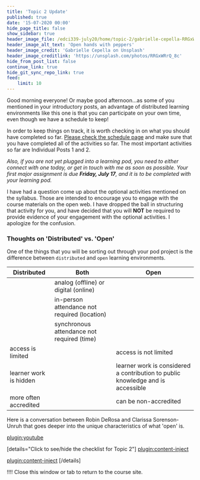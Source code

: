 ```yaml
---
title: 'Topic 2 Update'
published: true
date: '15-07-2020 00:00'
hide_page_title: false
show_sidebar: true
header_image_file: /edci339-july20/home/topic-2/gabrielle-cepella-RRGxWRrQ_8c-unsplash.jpg
header_image_alt_text: 'Open hands with peppers'
header_image_credit: 'Gabrielle Cepella on Unsplash'
header_image_creditlink: 'https://unsplash.com/photos/RRGxWRrQ_8c'
hide_from_post_list: false
continue_link: true
hide_git_sync_repo_link: true
feed:
    limit: 10
---
```


Good morning everyone! Or maybe good afternoon...as some of you mentioned in your introductory posts, an advantage of distributed learning environments like this one is that you can participate on your own time, even though we have a schedule to keep!

In order to keep things on track, it is worth checking in on what you should have completed so far. [Please check the schedule page](https://teaching.madland.ca/edci339-july20/schedule) and make sure that you have completed all of the activities so far. The most important activities so far are Individual Posts 1 and 2.

*Also, if you are not yet plugged into a learning pod, you need to either connect with one today, or get in touch with me as soon as possible. Your first major assignment is due **Friday, July 17**, and it is to be completed with your learning pod.*

I have had a question come up about the optional activities mentioned on the syllabus. Those are intended to encourage you to engage with the course materials on the open web. I have dropped the ball in structuring that activity for you, and have decided that you will **NOT** be required to provide evidence of your engagement with the optional activities. I apologize for the confusion.

### Thoughts on 'Distributed' vs. 'Open'

One of the things that you will be sorting out through your pod project is the difference between `distributed` and `open` learning environments.

| Distributed | Both | Open |
|---|---|---|
|   | analog (offline) or digital (online)  |   |
|   | in-person attendance not required (location)  |   |
|   | synchronous attendance not required (time)  |   |
| access is limited   |   | access is not limited   |
| learner work is hidden   |   | learner work is considered a contribution to public knowledge and is accessible   |
| more often accredited   |   | can be non-accredited   |

Here is a conversation between Robin DeRosa and Clarissa Sorenson-Unruh that goes deeper into the unique characteristics of what 'open' is.

[plugin:youtube](https://www.youtube.com/watch?v=R6Hqjkk-tsI)

[details="Click to see/hide the checklist for Topic 2"]
[plugin:content-inject](_important-reminders)

[plugin:content-inject](_writing-prompt)
[/details]

!!!! Close this window or tab to return to the course site.
